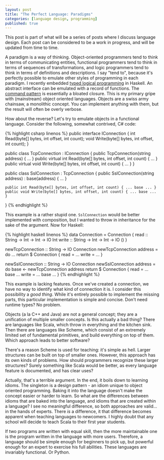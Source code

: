 ```yaml
---
layout: post
title: "The Perfect Language: Paradigms"
categories: [language design, programming]
published: true
---
```


This post is part of what will be a series of posts where I discuss language
design. Each post can be considered to be a work in progress, and will be
updated from time to time.

A paradigm is a way of thinking. Object-oriented programmers tend to think in
terms of communicating entities, functional programmers tend to think in terms
of sequences of transformations, and logic programmers tend to think in terms of
definitions and descriptions. I say "tend to", because it's perfectly possible
to emulate other styles of programming in each paradigm. I recently embedded
[typed logical programming][tlogic] in Haskell. An abstract interface can be
emulated with a record of functions. The [command pattern][command] is
essentially a bloated closure. This is my primary gripe with (mainstream) object
oriented languages. Objects are a swiss army chainsaw, a monolithic concept. You
can implement anything with them, but the result will often be overly verbose.

How about the reverse? Let's try to emulate objects in a functional language.
Consider the following, somewhat contrived, C# code:

{% highlight csharp linenos %}
public interface IConnection {
    int Read(byte[] bytes, int offset, int count);
    void Write(byte[] bytes, int offset, int count);
}

public class TcpConnection : IConnection {
    public TcpConnection(string address) { ... }
    public virtual int Read(byte[] bytes, int offset, int count) { ... }
    public virtual void Write(byte[] bytes, int offset, int count) { ... }
}

public class SslConnection : TcpConnection {
    public SslConnection(string address)
        : base(address) {
        ...
    }

    public int Read(byte[] bytes, int offset, int count) { ... base ... }
    public void Write(byte[] bytes, int offset, int count) { ... base ... }
}
{% endhighlight %}

This example is a rather stupid one. `SslConnection` would be better implemented
with composition, but I wanted to throw in inheritance for the sake of the
argument. Now for Haskell:

{% highlight haskell linenos %}
data Connection = Connection {
    read :: String -> Int -> Int -> IO Int
    write :: String -> Int -> Int -> IO ()
}

newTcpConnection :: String -> IO Connection
newTcpConnection address = do
    ...
    return $ Connection {
        read = ...
        write = ...
    }

newSslConnection :: String -> IO Connection
newSslConnection address = do
    base <- newTcpConnection address
    return $ Connection {
        read = ... base ...
        write = ... base ...
    }
{% endhighlight %}

This example is lacking features. Once we've created a connection, we have no
way to identify what kind of connection it is. I consider this possibility a
_good thing_. While it's entirely possible to implement the missing parts, this
particular implementation is simple and concise. Don't need runtime types? No
problem.

Objects (a la C++ and Java) are not a general concept; they are a unification of
multiple smaller concepts. Is this actually a bad thing? There are languages
like Scala, which throw in everything and the kitchen sink. Then there are
languages like Scheme, which consist of an extremely limited set of fundamental
primitives, and build everything on top of them. Which approach leads to better
software?

There's a reason Scheme is used for teaching: it's simple as hell. Larger
structures can be built on top of smaller ones. However, this approach has its
own kinds of problems. How should programmers recognize these larger structures?
Surely something like Scala would be better, as every language feature is
documented, and has clear uses?

Actually, that's a terrible argument. In the end, it boils down to learning
idioms. The singleton is a design pattern - an idiom unique to object oriented
programming. Baking it into the language doesn't make the concept easier or
harder to learn. So what are the differences between idioms that are baked into
the language, and idioms that are created within a language? I see no meaningful
difference, so both approaches are valid... in the hands of experts. There _is_
a difference, it that difference becomes apparent when teaching languages to
newcomers. I highly doubt that any school will decide to teach Scala to their
first year students.

If two programs are written with equal skill, then the more maintainable one is
the program written in the language with more users. Therefore, a language
should be simple enough for beginners to pick up, but powerful enough for an
expert to exercise his full abilities. These languages are invariably
functional. Or Python.

[tlogic]: https://github.com/YellPika/tlogic
[command]: http://en.wikipedia.org/wiki/Command_pattern
[aa]: http://en.wikipedia.org/wiki/Associative_array
